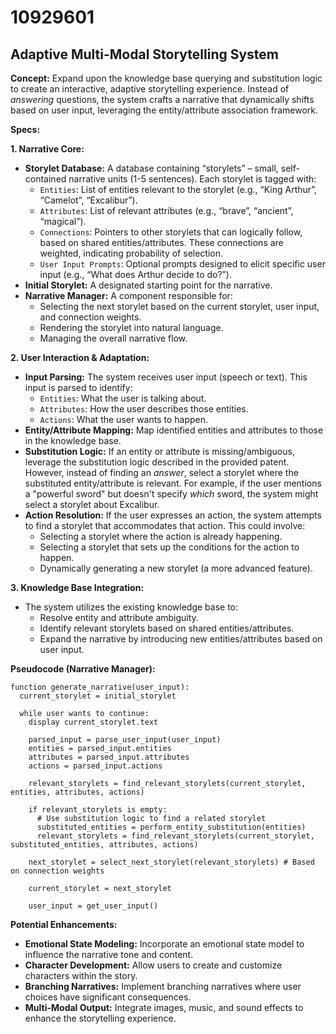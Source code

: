 # 10929601

## Adaptive Multi-Modal Storytelling System

**Concept:** Expand upon the knowledge base querying and substitution logic to create an interactive, adaptive storytelling experience. Instead of *answering* questions, the system crafts a narrative that dynamically shifts based on user input, leveraging the entity/attribute association framework.

**Specs:**

**1. Narrative Core:**

*   **Storylet Database:** A database containing “storylets” – small, self-contained narrative units (1-5 sentences). Each storylet is tagged with:
    *   `Entities`:  List of entities relevant to the storylet (e.g., “King Arthur”, “Camelot”, “Excalibur”).
    *   `Attributes`: List of relevant attributes (e.g., “brave”, “ancient”, “magical”).
    *   `Connections`:  Pointers to other storylets that can logically follow, based on shared entities/attributes.  These connections are weighted, indicating probability of selection.
    *   `User Input Prompts`:  Optional prompts designed to elicit specific user input (e.g., “What does Arthur decide to do?”).
*   **Initial Storylet:** A designated starting point for the narrative.
*   **Narrative Manager:** A component responsible for:
    *   Selecting the next storylet based on the current storylet, user input, and connection weights.
    *   Rendering the storylet into natural language.
    *   Managing the overall narrative flow.

**2. User Interaction & Adaptation:**

*   **Input Parsing:** The system receives user input (speech or text).  This input is parsed to identify:
    *   `Entities`:  What the user is talking about.
    *   `Attributes`:  How the user describes those entities.
    *   `Actions`:  What the user wants to happen.
*   **Entity/Attribute Mapping:** Map identified entities and attributes to those in the knowledge base.
*   **Substitution Logic:**  If an entity or attribute is missing/ambiguous, leverage the substitution logic described in the provided patent.  However, instead of finding an *answer*, select a storylet where the substituted entity/attribute is relevant.  For example, if the user mentions a "powerful sword" but doesn't specify *which* sword, the system might select a storylet about Excalibur.
*   **Action Resolution:** If the user expresses an action, the system attempts to find a storylet that accommodates that action. This could involve:
    *   Selecting a storylet where the action is already happening.
    *   Selecting a storylet that sets up the conditions for the action to happen.
    *   Dynamically generating a new storylet (a more advanced feature).

**3. Knowledge Base Integration:**

*   The system utilizes the existing knowledge base to:
    *   Resolve entity and attribute ambiguity.
    *   Identify relevant storylets based on shared entities/attributes.
    *   Expand the narrative by introducing new entities/attributes based on user input.

**Pseudocode (Narrative Manager):**

```
function generate_narrative(user_input):
  current_storylet = initial_storylet

  while user wants to continue:
    display current_storylet.text

    parsed_input = parse_user_input(user_input)
    entities = parsed_input.entities
    attributes = parsed_input.attributes
    actions = parsed_input.actions

    relevant_storylets = find_relevant_storylets(current_storylet, entities, attributes, actions)

    if relevant_storylets is empty:
      # Use substitution logic to find a related storylet
      substituted_entities = perform_entity_substitution(entities)
      relevant_storylets = find_relevant_storylets(current_storylet, substituted_entities, attributes, actions)

    next_storylet = select_next_storylet(relevant_storylets) # Based on connection weights

    current_storylet = next_storylet

    user_input = get_user_input()
```

**Potential Enhancements:**

*   **Emotional State Modeling:** Incorporate an emotional state model to influence the narrative tone and content.
*   **Character Development:** Allow users to create and customize characters within the story.
*   **Branching Narratives:** Implement branching narratives where user choices have significant consequences.
*   **Multi-Modal Output:**  Integrate images, music, and sound effects to enhance the storytelling experience.